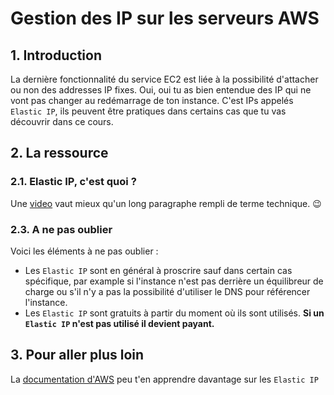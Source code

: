 # Gestion des IP sur les serveurs AWS

## 1. Introduction
La dernière fonctionnalité du service EC2 est liée à la possibilité d'attacher ou non des addresses IP fixes.
Oui, oui tu as bien entendue des IP qui ne vont pas changer au redémarrage de ton instance.
C'est IPs appelés `Elastic IP`, ils peuvent être pratiques dans certains cas que tu vas découvrir dans ce cours.


## 2. La ressource
### 2.1. Elastic IP, c'est quoi ?

Une [video](https://www.youtube.com/watch?v=UAdlVht4Xlw) vaut mieux qu'un long paragraphe rempli de terme technique. 😉

### 2.3. A ne pas oublier
Voici les éléments à ne pas oublier : 
- Les `Elastic IP` sont en général à proscrire sauf dans certain cas spécifique, 
  par example si l'instance n'est pas derrière un équilibreur de charge ou s'il n'y a pas la possibilité d'utiliser le DNS pour référencer l'instance.
- Les `Elastic IP` sont gratuits à partir du moment où ils sont utilisés. **Si un `Elastic IP` n'est pas utilisé il devient payant.**

## 3. Pour aller plus loin
La [documentation d'AWS](https://docs.aws.amazon.com/AWSEC2/latest/UserGuide/elastic-ip-addresses-eip.html) peu t'en apprendre davantage sur les `Elastic IP`
